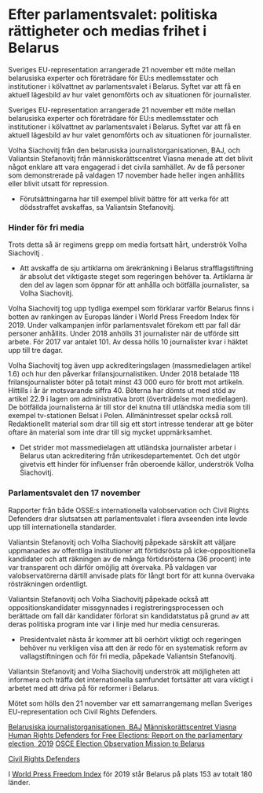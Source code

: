 # Efter parlamentsvalet: politiska rättigheter och medias frihet i Belarus

Sveriges EU-representation arrangerade 21 november ett möte mellan belarusiska experter och företrädare för EU:s medlemsstater och institutioner i kölvattnet av parlamentsvalet i Belarus. Syftet var att få en aktuell lägesbild av hur valet genomförts och av situationen för journalister.

Sveriges EU-representation arrangerade 21 november ett möte mellan belarusiska experter och företrädare för EU:s medlemsstater och institutioner i kölvattnet av parlamentsvalet i Belarus. Syftet var att få en aktuell lägesbild av hur valet genomförts och av situationen för journalister.

Volha Siachovitj från den belarusiska journalistorganisationen, BAJ, och Valiantsin Stefanovitj från människorättscentret Viasna menade att det blivit något enklare att vara engagerad i det civila samhället. Av de få personer som demonstrerade på valdagen 17 november hade heller ingen anhållits eller blivit utsatt för repression.

- Förutsättningarna har till exempel blivit bättre för att verka för att dödsstraffet avskaffas, sa Valiantsin Stefanovitj.

### Hinder för fri media

Trots detta så är regimens grepp om media fortsatt hårt, underströk Volha Siachovitj .

- Att avskaffa de sju artiklarna om ärekränkning i Belarus strafflagstiftning är absolut det viktigaste steget som regeringen behöver ta. Artiklarna är den del av lagen som öppnar för att anhålla och bötfälla journalister, sa Volha Siachovitj.

Volha Siachovitj tog upp tydliga exempel som förklarar varför Belarus finns i botten av rankingen av Europas länder i World Press Freedom Index för 2019. Under valkampanjen inför parlamentsvalet förekom ett par fall där personer anhållits. Under 2018 anhölls 31 journalister när de utförde sitt arbete. För 2017 var antalet 101. Av dessa hölls 10 journalister kvar i häktet upp till tre dagar.

Volha Siachovitj tog även upp ackrediteringslagen (massmedielagen artikel 1.6) och hur den påverkar frilansjournalistiken. Under 2018 betalade 118 frilansjournalister böter på totalt minst 43 000 euro för brott mot artikeln. Hittills i år är motsvarande siffra 40. Böterna har dömts ut med stöd av artikel 22.9 i lagen om administrativa brott (överträdelse mot medielagen). De bötfällda journalisterna är till stor del knutna till utländska media som till exempel tv-stationen Belsat i Polen. Allmänintresset spelar också roll. Redaktionellt material som drar till sig ett stort intresse tenderar att ge böter oftare än material som inte drar till sig mycket uppmärksamhet.

- Det strider mot massmedielagen att utländska journalister arbetar i Belarus utan ackreditering från utrikesdepartementet. Och det utgör givetvis ett hinder för influenser från oberoende källor, underströk Volha Siachovitj.

### Parlamentsvalet den 17 november

Rapporter från både OSSE:s internationella valobservation och Civil Rights Defenders drar slutsatsen att parlamentsvalet i flera avseenden inte levde upp till internationella standarder.

Valiantsin Stefanovitj och Volha Siachovitj påpekade särskilt att väljare uppmanades av offentliga institutioner att förtidsrösta på icke-oppositionella kandidater och att räkningen av de många förtidsrösterna (36 procent) inte var transparent och därför omöjlig att övervaka. På valdagen var valobservatörerna därtill anvisade plats för långt bort för att kunna övervaka rösträkningen ordentligt.

Valiantsin Stefanovitj och Volha Siachovitj påpekade också att oppositionskandidater missgynnades i registreringsprocessen och berättade om fall där kandidater förlorat sin kandidatstatus på grund av att deras politiska program inte var i linje med hur media censureras.

- Presidentvalet nästa år kommer att bli oerhört viktigt och regeringen behöver nu verkligen visa att den är redo för en systematisk reform av vallagstiftningen och för fri media, påpekade Valiantsin Stefanovitj.

Valiantsin Stefanovitj and Volha Siachovitj underströk att möjligheten att informera och träffa det internationella samfundet fortsätter att vara viktigt i arbetet med att driva på för reformer i Belarus.

Mötet som hölls den 21 november var ett samarrangemang mellan Sveriges EU-representation och Civil Rights Defenders.

[Belarusiska journalistorganisationen, BAJ](https://baj.by/en)
[Människorättscentret Viasna](http://spring96.org/en)
[Human Rights Defenders for Free Elections: Report on the parliamentary election, 2019](https://elections2019.spring96.org/en/news/95183)
[OSCE Election Observation Mission to Belarus](https://www.osce.org/odihr/elections/belarus/429278)

[Civil Rights Defenders](https://crd.org/)

I [World Press Freedom Index](https://rsf.org/en/ranking) för 2019 står Belarus på plats 153 av totalt 180 länder.
